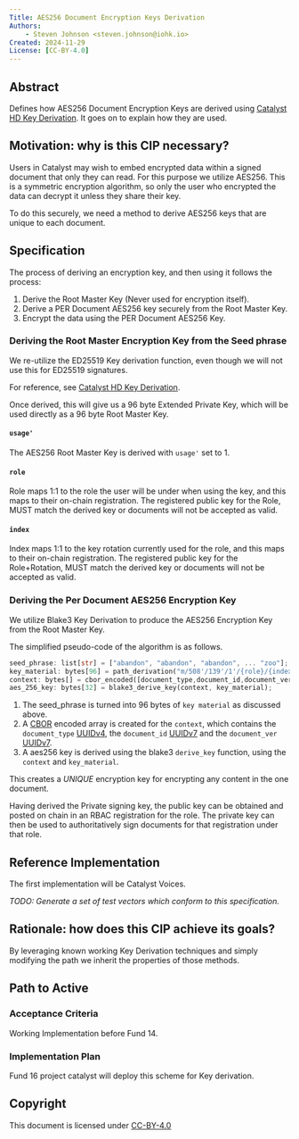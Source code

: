 ```yaml
---
Title: AES256 Document Encryption Keys Derivation
Authors:
    - Steven Johnson <steven.johnson@iohk.io>
Created: 2024-11-29
License: [CC-BY-4.0]
---
```

## Abstract

Defines how AES256 Document Encryption Keys are derived using
[Catalyst HD Key Derivation](./hd-key-derivation.md).
It goes on to explain how they are used.

## Motivation: why is this CIP necessary?

Users in Catalyst may wish to embed encrypted data within a signed document that only they can read.
For this purpose we utilize AES256.
This is a symmetric encryption algorithm, so only the user who encrypted the data can decrypt it
unless they share their key.

To do this securely, we need a method to derive AES256 keys that are unique to each document.

## Specification

The process of deriving an encryption key, and then using it follows the process:

1. Derive the Root Master Key (Never used for encryption itself).
2. Derive a PER Document AES256 key securely from the Root Master Key.
3. Encrypt the data using the PER Document AES256 Key.

### Deriving the Root Master Encryption Key from the Seed phrase

We re-utilize the ED25519 Key derivation function, even though we will not use this for ED25519 signatures.

For reference, see [Catalyst HD Key Derivation](./hd-key-derivation.md).

Once derived, this will give us a 96 byte Extended Private Key, which will be used directly as a 96 byte
Root Master Key.

#### `usage'`

The AES256 Root Master Key is derived with `usage'` set to 1.

#### `role`

Role maps 1:1 to the role the user will be under when using the key, and this maps to their on-chain registration.
The registered public key for the Role, MUST match the derived key or documents will not be accepted as
valid.

#### `index`

Index maps 1:1 to the key rotation currently used for the role, and this maps to their on-chain registration.
The registered public key for the Role+Rotation, MUST match the derived key or documents will not be accepted as
valid.

### Deriving the Per Document AES256 Encryption Key

We utilize Blake3 Key Derivation to produce the AES256 Encryption Key from the Root Master Key.

The simplified pseudo-code of the algorithm is as follows.

```rust
seed_phrase: list[str] = ["abandon", "abandon", "abandon", ... "zoo"];
key_material: bytes[96] = path_derivation("m/508'/139'/1'/{role}/{index}", seed_phrase);
context: bytes[] = cbor_encoded([document_type,document_id,document_ver]);
aes_256_key: bytes[32] = blake3_derive_key(context, key_material);
```

1. The seed_phrase is turned into 96 bytes of `key material` as discussed above.
2. A [CBOR][RFC8949] encoded array is created for the `context`, which contains the `document_type` [UUIDv4][RFC9562-V4],
    the `document_id` [UUIDv7][RFC9562-V7] and the `document_ver` [UUIDv7][RFC9562-V7].
3. A aes256 key is derived using the blake3 `derive_key` function, using the `context` and `key_material`.

This creates a *UNIQUE* encryption key for encrypting any content in the one document.

Having derived the Private signing key, the public key can be obtained and posted on chain in an RBAC registration for the role.
The private key can then be used to authoritatively sign documents for that registration under that role.

## Reference Implementation

The first implementation will be Catalyst Voices.

*TODO: Generate a set of test vectors which conform to this specification.*

## Rationale: how does this CIP achieve its goals?

By leveraging known working Key Derivation techniques and simply modifying the path we inherit the properties of those methods.

## Path to Active

### Acceptance Criteria

Working Implementation before Fund 14.

### Implementation Plan

Fund 16 project catalyst will deploy this scheme for Key derivation.

## Copyright

This document is licensed under [CC-BY-4.0]

[CC-BY-4.0]: https://creativecommons.org/licenses/by/4.0/legalcode
[RFC9562-V4]: https://www.rfc-editor.org/rfc/rfc9562.html#name-uuid-version-4
[RFC9562-V7]: https://www.rfc-editor.org/rfc/rfc9562.html#name-uuid-version-7
[RFC8949]: https://www.rfc-editor.org/rfc/rfc8949.html
